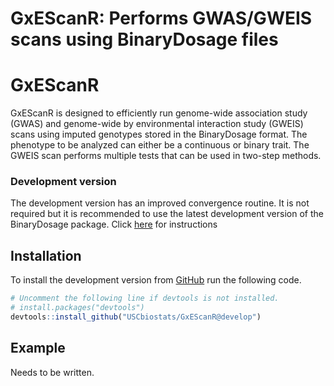 GxEScanR: Performs GWAS/GWEIS scans using BinaryDosage files
================

<!-- README.md is generated from README.Rmd. Please edit that file -->

# GxEScanR

GxEScanR is designed to efficiently run genome-wide association study
(GWAS) and genome-wide by environmental interaction study (GWEIS) scans
using imputed genotypes stored in the BinaryDosage format. The phenotype
to be analyzed can either be a continuous or binary trait. The GWEIS
scan performs multiple tests that can be used in two-step methods.

### Development version

The development version has an improved convergence routine. It is not
required but it is recommended to use the latest development version of
the BinaryDosage package. Click
[here](https://github.com/USCbiostats/BinaryDosage/tree/htslib) for
instructions

## Installation

To install the development version from [GitHub](https://github.com/)
run the following code.

``` r
# Uncomment the following line if devtools is not installed.
# install.packages("devtools")
devtools::install_github("USCbiostats/GxEScanR@develop")
```

## Example

Needs to be written.
